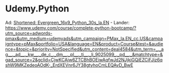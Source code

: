 # Udemy.Python
Ad: [Shortened: Evergreen_16x9_Python_30s_la.EN](https://youtu.be/hqmwe5w0nvA) - Lander: https://www.udemy.com/course/complete-python-bootcamp/?utm_source=adwords-pmax&utm_medium=udemyads&utm_campaign=PMax_la.EN_cc.US&campaigntype=pMax&portfolio=USA&language=EN&product=Course&test=&audience=&topic=&priority=NotSpecified&utm_content=deal4584&utm_term=_._ag__._ad__._kw__._de_c_._dm__._pl__._ti__._li_9025099_._pd__._&matchtype=&gad_source=2&gclid=CjwKCAjw6ZTCBhBOEiwAqfwJd2NJjkiGQiEZCiFJiz6qshW9MKZedeoAOdK-_ErdXEVnr6JY38gtyhoCmLEQAvD_BwE
